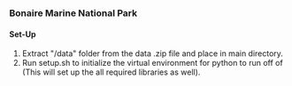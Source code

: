 ### Bonaire Marine National Park
#### Set-Up
1. Extract "/data" folder from the data .zip file and place in main directory.
2. Run setup.sh to initialize the virtual environment for python to run off of (This will set up the all required libraries as well).